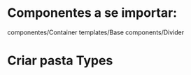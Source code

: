 # Componentes a se importar:
componentes/Container
templates/Base
components/Divider

# Criar pasta Types